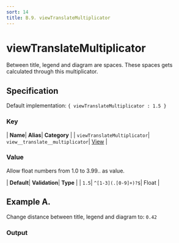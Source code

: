 ```yaml
---
sort: 14
title: B.9. viewTranslateMultiplicator
---
```

# viewTranslateMultiplicator

Between title, legend and diagram are spaces. These spaces gets calculated through this multiplicator.


## Specification

Default implementation: ```{ viewTranslateMultiplicator : 1.5 }```

### Key

| **Name**| **Alias**| **Category** |
| ```viewTranslateMultiplicator```| ```view__translate__multiplicator```| [View](../options/#view) |

### Value

Allow float numbers from 1.0 to 3.99.. as value.

| **Default**| **Validation**| **Type** |
| ```1.5```| ```^[1-3](.[0-9]+)?$```| Float |



## Example A.

Change distance between title, legend and diagram to: ```0.42```

### Output

  <div id="a">
      <script> 
          d3.statosio( 
    file, 
    "name", 
    [ "mobile" ], 
    { "viewTranslateMultiplicator" : 0.42, "view__dom_id" : "a" }
)

      </script>
  </div>

Open output in a [blank window](../sources/viewTranslateMultiplicator--example-a.html){:target="_self"}. 
Download examples [as zip](../sources/viewTranslateMultiplicator.zip){:target="_blank"}. 

### Parameters

This dataset shows the mobile google pagerank performance score for a certain website.

| | **Value** | **Type** |
|------:|:------|:------|
| **Source** | ["https://docs.statosio.com/data/performance.json"](https://docs.statosio.com/data/performance.json) |  |
| **X** | ```"name"``` | String |
| **Y** | ```[ "mobile" ]``` | Array |
| **Options** | ```{ "viewTranslateMultiplicator" : 0.42 }``` | Object |


### Javascript

* Invoke Function

```javascript
d3.statosio( 
    file, 
    "name", 
    [ "mobile" ], 
    { "viewTranslateMultiplicator" : 0.42 }
)
```

* HTML Implementation

```html
<!DOCTYPE html>
<head>
    <title>docs.statosio - viewTranslateMultiplicator</title>
    <meta content="text/html;charset=utf-8" http-equiv="Content-Type">
    <meta content="utf-8" http-equiv="encoding">
    <script src="https://cdnjs.cloudflare.com/ajax/libs/d3/6.2.0/d3.js"></script>
    <script src="https://cdnjs.cloudflare.com/ajax/libs/statosio/0.9/statosio.js"></script>
</head>
<body>
    <script>
        d3.json( "https://docs.statosio.com/data/performance.json" )
            .then( ( file ) => {
                d3.statosio( 
                    file, 
                    "name", 
                    [ "mobile" ], 
                    { "viewTranslateMultiplicator" : 0.42 }
                )
            } )
    </script>
</body>
```
### Ruby

* Gem Install

```bash
gem install statosio
gem install prawn
gem install prawn-svg
gem install open-uri
```

* Implementation

```ruby
require "statosio"

require "open-uri"
require "prawn"
require "prawn-svg"

url = "https://docs.statosio.com/data/performance.json"
file = OpenURI::open_uri( url ).read
dataset = JSON.parse( file )

statosio = Statosio::Generate.new
chart = statosio.svg(
    dataset: dataset,
    x: "name", 
    y: [ "mobile" ],
    options: {"viewTranslateMultiplicator"=>0.42}
    
)

Prawn::Document.generate( "statosio.pdf" ) do | pdf |
  pdf.svg( chart, width: 500 )
end
```
## Example B.

Change distance between title, legend and diagram to: ```2.42```

### Output

  <div id="b">
      <script> 
          d3.statosio( 
    file, 
    "name", 
    [ "mobile" ], 
    { "viewTranslateMultiplicator" : 2.42, "view__dom_id" : "b" }
)

      </script>
  </div>

Open output in a [blank window](../sources/viewTranslateMultiplicator--example-b.html){:target="_self"}. 
Download examples [as zip](../sources/viewTranslateMultiplicator.zip){:target="_blank"}. 

### Parameters

This dataset shows the mobile google pagerank performance score for a certain website.

| | **Value** | **Type** |
|------:|:------|:------|
| **Source** | ["https://docs.statosio.com/data/performance.json"](https://docs.statosio.com/data/performance.json) |  |
| **X** | ```"name"``` | String |
| **Y** | ```[ "mobile" ]``` | Array |
| **Options** | ```{ "viewTranslateMultiplicator" : 2.42 }``` | Object |


### Javascript

* Invoke Function

```javascript
d3.statosio( 
    file, 
    "name", 
    [ "mobile" ], 
    { "viewTranslateMultiplicator" : 2.42 }
)
```

* HTML Implementation

```html
<!DOCTYPE html>
<head>
    <title>docs.statosio - viewTranslateMultiplicator</title>
    <meta content="text/html;charset=utf-8" http-equiv="Content-Type">
    <meta content="utf-8" http-equiv="encoding">
    <script src="https://cdnjs.cloudflare.com/ajax/libs/d3/6.2.0/d3.js"></script>
    <script src="https://cdnjs.cloudflare.com/ajax/libs/statosio/0.9/statosio.js"></script>
</head>
<body>
    <script>
        d3.json( "https://docs.statosio.com/data/performance.json" )
            .then( ( file ) => {
                d3.statosio( 
                    file, 
                    "name", 
                    [ "mobile" ], 
                    { "viewTranslateMultiplicator" : 2.42 }
                )
            } )
    </script>
</body>
```
### Ruby

* Gem Install

```bash
gem install statosio
gem install prawn
gem install prawn-svg
gem install open-uri
```

* Implementation

```ruby
require "statosio"

require "open-uri"
require "prawn"
require "prawn-svg"

url = "https://docs.statosio.com/data/performance.json"
file = OpenURI::open_uri( url ).read
dataset = JSON.parse( file )

statosio = Statosio::Generate.new
chart = statosio.svg(
    dataset: dataset,
    x: "name", 
    y: [ "mobile" ],
    options: {"viewTranslateMultiplicator"=>2.42}
    
)

Prawn::Document.generate( "statosio.pdf" ) do | pdf |
  pdf.svg( chart, width: 500 )
end
```
